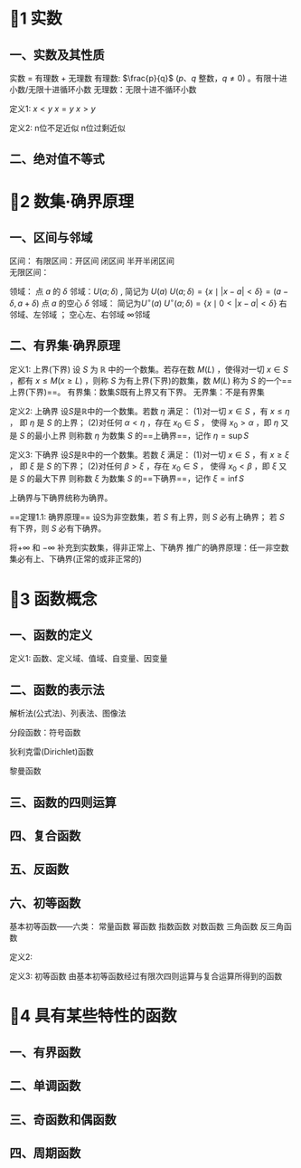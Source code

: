# 🌲1 实数

## 一、实数及其性质

实数 = 有理数 + 无理数
	有理数: $\frac{p}{q}$ ($p$、$q$ 整数，$q\neq 0$) 。有限十进小数/无限十进循环小数
	无理数：无限十进不循环小数

定义1: $x < y$  $x = y$  $x > y$

定义2: n位不足近似  n位过剩近似

## 二、绝对值不等式

# 🌲2 数集·确界原理

## 一、区间与邻域

区间：
	有限区间：开区间  闭区间  半开半闭区间    
	无限区间：

领域：
	点 $a$ 的 $\delta$ 邻域：$U(a;\delta)$ , 简记为 $U(a)$
		$U(a;\delta )=\{x \mid |x-a|<\delta \}=(a-\delta,a+\delta)$
	点 $a$ 的空心 $\delta$ 邻域： 简记为$U^\circ(a)$
		$U^\circ(a;\delta )=\{x \mid 0<|x-a|<\delta\}$
	右邻域、左邻域 ； 空心左、右邻域
	$\infty$邻域

## 二、有界集·确界原理

定义1: 上界(下界)
	设 $S$ 为 $\mathbb{R}$ 中的一个数集。若存在数 $M(L)$ ，使得对一切 $x \in S$ ，都有 $x\leq M(x\geq L)$ ，则称 $S$ 为有上界(下界)的数集，数 $M(L)$ 称为 $S$ 的一个==上界(下界)==。
	有界集：数集$S$既有上界又有下界。
	无界集：不是有界集

定义2: 上确界
	设$S$是$\mathbb{R}$中的一个数集。若数 $\eta$ 满足：
		(1)对一切 $x \in S$ ，有 $x\leq \eta$ ， 即 $\eta$ 是 $S$ 的上界；
		(2)对任何 $\alpha < \eta$ ，存在 $x_0 \in S$ ， 使得 $x_0 > \alpha$ ，即 $\eta$ 又是 $S$ 的最小上界
	则称数 $\eta$ 为数集 $S$ 的==上确界==，记作 $\eta = \sup S$

定义3: 下确界
	设$S$是$\mathbb{R}$中的一个数集。若数 $\xi$ 满足：
		(1)对一切 $x \in S$ ，有 $x\geq \xi$ ， 即 $\xi$ 是 $S$ 的下界；
		(2)对任何 $\beta > \xi$ ，存在 $x_0 \in S$ ， 使得 $x_0 < \beta$ ，即 $\xi$ 又是 $S$ 的最大下界
	则称数 $\xi$ 为数集 $S$ 的==下确界==，记作 $\xi = \inf S$

上确界与下确界统称为确界。

==定理1.1: 确界原理==
	设S为非空数集，若 $S$ 有上界，则 $S$ 必有上确界；
				若 $S$ 有下界，则 $S$ 必有下确界。

将$+\infty$ 和 $-\infty$ 补充到实数集，得非正常上、下确界
推广的确界原理：任一非空数集必有上、下确界(正常的或非正常的)

# 🌲3 函数概念

## 一、函数的定义

定义1: 函数、定义域、值域、自变量、因变量

## 二、函数的表示法

解析法(公式法)、列表法、图像法

分段函数：符号函数

狄利克雷(Dirichlet)函数

黎曼函数

## 三、函数的四则运算

## 四、复合函数

## 五、反函数

## 六、初等函数

基本初等函数——六类：
常量函数
幂函数
指数函数
对数函数
三角函数
反三角函数

定义2:

定义3: 初等函数 
	由基本初等函数经过有限次四则运算与复合运算所得到的函数

# 🌲4 具有某些特性的函数

## 一、有界函数

## 二、单调函数

## 三、奇函数和偶函数

## 四、周期函数

